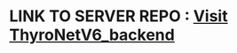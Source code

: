 # LINK TO SERVER REPO : [Visit ThyroNetV6_backend](https://www.github.com/cpt1909/ThyroNetV6_backend)
